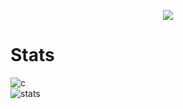 <p align="center">
  <a href="http://punishment.one">
    <img src="https://discord.c99.nl/widget/theme-4/317067559989936129.png"/>
     </a>
</p>

# Stats
![c](https://github-readme-stats.vercel.app/api/top-langs/?username=krzxw&layout=compact&theme=dark) 
</br>
![stats](https://github-readme-stats.vercel.app/api?username=krzxw&show_icons=true&theme=dark)

</br>
